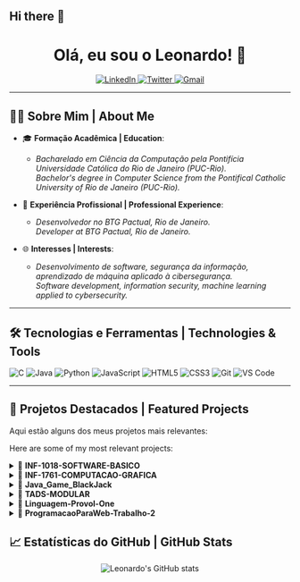 ## Hi there 👋

<h1 align="center">Olá, eu sou o Leonardo! 👋</h1>

<p align="center">
  <a href="https://www.linkedin.com/in/leonardo-monteiro-/" target="_blank">
    <img src="https://img.shields.io/badge/-LinkedIn-%230077B5?style=for-the-badge&logo=linkedin&logoColor=white" alt="LinkedIn">
  </a>
  <a href="https://twitter.com/LeoMMFont" target="_blank">
    <img src="https://img.shields.io/badge/-Twitter-%231DA1F2?style=for-the-badge&logo=twitter&logoColor=white" alt="Twitter">
  </a>
  <a href="mailto:leonardofontoura.dev@gmail.com">
    <img src="https://img.shields.io/badge/-Gmail-%23D14836?style=for-the-badge&logo=gmail&logoColor=white" alt="Gmail">
  </a>
</p>

---

## 🧑‍💻 Sobre Mim | About Me

- 🎓 **Formação Acadêmica | Education**:  
  - *Bacharelado em Ciência da Computação pela Pontifícia Universidade Católica do Rio de Janeiro (PUC-Rio).*  
    *Bachelor's degree in Computer Science from the Pontifical Catholic University of Rio de Janeiro (PUC-Rio).*

- 💼 **Experiência Profissional | Professional Experience**:  
  - *Desenvolvedor no BTG Pactual, Rio de Janeiro.*  
    *Developer at BTG Pactual, Rio de Janeiro.*

- 🌐 **Interesses | Interests**:  
  - *Desenvolvimento de software, segurança da informação, aprendizado de máquina aplicado à cibersegurança.*  
    *Software development, information security, machine learning applied to cybersecurity.*

---

## 🛠️ Tecnologias e Ferramentas | Technologies & Tools

![C](https://img.shields.io/badge/-C-00599C?style=flat-square&logo=c)
![Java](https://img.shields.io/badge/-Java-007396?style=flat-square&logo=java)
![Python](https://img.shields.io/badge/-Python-3776AB?style=flat-square&logo=python)
![JavaScript](https://img.shields.io/badge/-JavaScript-F7DF1E?style=flat-square&logo=javascript&logoColor=black)
![HTML5](https://img.shields.io/badge/-HTML5-E34F26?style=flat-square&logo=html5&logoColor=white)
![CSS3](https://img.shields.io/badge/-CSS3-1572B6?style=flat-square&logo=css3)
![Git](https://img.shields.io/badge/-Git-F05032?style=flat-square&logo=git)
![VS Code](https://img.shields.io/badge/-VS%20Code-007ACC?style=flat-square&logo=visual-studio-code)

---

## 🚀 Projetos Destacados | Featured Projects

Aqui estão alguns dos meus projetos mais relevantes:

Here are some of my most relevant projects:

<details>
  <summary>🔹 <strong>INF-1018-SOFTWARE-BASICO</strong></summary>
  <p>
    *Projeto de Software Básico - Gerador Dinâmico de Funções.*  
    *Basic Software Project - Dynamic Function Generator.*
    <br>
    **Tecnologias | Technologies**: C
    <br>
    [Repositório | Repository](https://github.com/LeonardoMMFontoura/INF-1018-SOFTWARE-BASICO)
  </p>
</details>

<details>
  <summary>🔹 <strong>INF-1761-COMPUTACAO-GRAFICA</strong></summary>
  <p>
    *Projetos relacionados à disciplina de Computação Gráfica.*  
    *Projects related to the Computer Graphics course.*
    <br>
    **Tecnologias | Technologies**: Jupyter Notebook
    <br>
    [Repositório | Repository](https://github.com/LeonardoMMFontoura/INF-1761-COMPUTACAO-GRAFICA)
  </p>
</details>

<details>
  <summary>🔹 <strong>Java_Game_BlackJack</strong></summary>
  <p>
    *Implementação do jogo BlackJack em Java.*  
    *Implementation of the BlackJack game in Java.*
    <br>
    **Tecnologias | Technologies**: Java
    <br>
    [Repositório | Repository](https://github.com/LeonardoMMFontoura/Java_Game_BlackJack)
  </p>
</details>

<details>
  <summary>🔹 <strong>TADS-MODULAR</strong></summary>
  <p>
    *TADs de programação modular.*  
    *Modular programming ADTs.*
    <br>
    **Tecnologias | Technologies**: C
    <br>
    [Repositório | Repository](https://github.com/LeonardoMMFontoura/TADS-MODULAR)
  </p>
</details>

<details>
  <summary>🔹 <strong>Linguagem-Provol-One</strong></summary>
  <p>
    *Trabalho de Analisadores Léxicos e Sintáticos. Parser de uma definição de uma linguagem fictícia com saída em C.*  
    *Lexical and Syntactic Analyzers project. Parser for a fictional language definition with output in C.*
    <br>
    **Tecnologias | Technologies**: C
    <br>
    [Repositório | Repository](https://github.com/LeonardoMMFontoura/Linguagem-Provol-One)
  </p>
</details>

<details>
  <summary>🔹 <strong>ProgramacaoParaWeb-Trabalho-2</strong></summary>
  <p>
    *Repositório para entrega do segundo trabalho de Programação Para Web.*  
    *Repository for the second Web Programming assignment.*
    <br>
    **Tecnologias | Technologies**: JavaScript, CSS, HTML, Python
    <br>
    [Repositório | Repository](https://github.com/LeonardoMMFontoura/ProgramacaoParaWeb-Trabalho-2)
  </p>
</details>

## 📈 Estatísticas do GitHub | GitHub Stats

<p align="center">
  <img src="https://github-readme-stats.vercel.app/api?username=LeonardoMMFontoura&show_icons=true&theme=tokyonight" alt="Leonardo's GitHub stats">
  <br>
  <img src="https://github-readme-streak-stats.herokuapp.com/?user=LeonardoMMFontoura&theme=tokyonight" alt="Leon 
